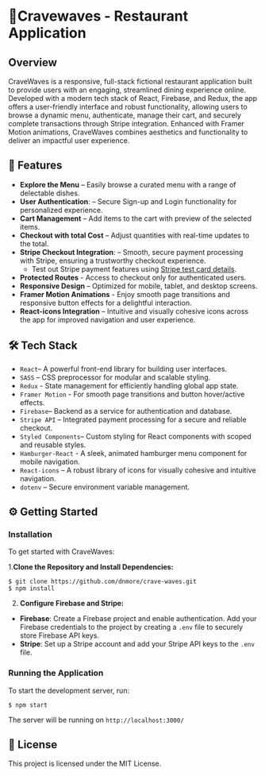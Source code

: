 # 🍔Cravewaves - Restaurant Application

## Overview

CraveWaves is a responsive, full-stack fictional restaurant application built to provide users with an engaging, streamlined dining experience online. Developed with a modern tech stack of React, Firebase, and Redux, the app offers a user-friendly interface and robust functionality, allowing users to browse a dynamic menu, authenticate, manage their cart, and securely complete transactions through Stripe integration. Enhanced with Framer Motion animations, CraveWaves combines aesthetics and functionality to deliver an impactful user experience.

## 🚀 Features

* **Explore the Menu** – Easily browse a curated menu with a range of delectable dishes.
* **User Authentication**:
  – Secure Sign-up and Login functionality for personalized experience.
* **Cart Management** – Add items to the cart with preview of the selected items.
* **Checkout with total Cost** – Adjust quantities with real-time updates to the total.
* **Stripe Checkout Integration**:
  – Smooth, secure payment processing with Stripe, ensuring a trustworthy checkout experience.
  - Test out Stripe payment features using [Stripe test card details](https://docs.stripe.com/testing).
* **Protected Routes** - Access to checkout only for authenticated users.
* **Responsive Design** – Optimized for mobile, tablet, and desktop screens.
* **Framer Motion Animations** - Enjoy smooth page transitions and responsive button effects for a delightful interaction.
* **React-icons Integration** – Intuitive and visually cohesive icons across the app for improved navigation and user experience.

## 🛠️ Tech Stack

* `React`– A powerful front-end library for building user interfaces.
* `SASS` –  CSS preprocessor for modular and scalable styling.
* `Redux` - State management for efficiently handling global app state.
* `Framer Motion` - For smooth page transitions and button hover/active effects.
* `Firebase`– Backend as a service for authentication and database.
* `Stripe API` – Integrated payment processing for a secure and reliable checkout.
* `Styled Components`– Custom styling for React components with scoped and reusable styles.
* `Hamburger-React` - A sleek, animated hamburger menu component for mobile navigation.
* `React-icons` – A robust library of icons for visually cohesive and intuitive navigation.
* `dotenv` – Secure environment variable management.

## ⚙️ Getting Started
### Installation

To get started with CraveWaves:

1.**Clone the Repository and Install Dependencies:**


```
$ git clone https://github.com/dnmore/crave-waves.git
$ npm install

```

2. **Configure Firebase and Stripe:**
- **Firebase**: Create a Firebase project and enable authentication. Add your Firebase credentials to the project by creating a `.env` file to securely store Firebase API keys.
- **Stripe**: Set up a Stripe account and add your Stripe API keys to the `.env` file.

### Running the Application

To start the development server, run:


```
$ npm start

```

The server will be running on `http://localhost:3000/`

## 📄 License

This project is licensed under the MIT License.





